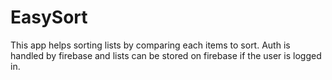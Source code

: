 # EasySort

This app helps sorting lists by comparing each items to sort. Auth is handled by firebase and lists can be stored on firebase if the user is logged in.
